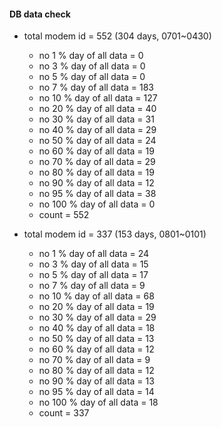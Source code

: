 #### DB data check
- total modem id = 552 (304 days, 0701~0430)
  - no 1 % day of all data = 0
  - no 3 % day of all data = 0
  - no 5 % day of all data = 0
  - no 7 % day of all data = 183  
  - no 10 % day of all data = 127
  - no 20 % day of all data = 40
  - no 30 % day of all data = 31
  - no 40 % day of all data = 29
  - no 50 % day of all data = 24
  - no 60 % day of all data = 19
  - no 70 % day of all data = 29
  - no 80 % day of all data = 19
  - no 90 % day of all data = 12
  - no 95 % day of all data = 38
  - no 100 % day of all data = 0
   - count = 552

- total modem id = 337 (153 days, 0801~0101)
  - no 1 % day of all data = 24
  - no 3 % day of all data = 15
  - no 5 % day of all data = 17
  - no 7 % day of all data = 9
  - no 10 % day of all data = 68
  - no 20 % day of all data = 19
  - no 30 % day of all data = 29
  - no 40 % day of all data = 18
  - no 50 % day of all data = 13  
  - no 60 % day of all data = 12
  - no 70 % day of all data = 9
  - no 80 % day of all data = 12
  - no 90 % day of all data = 13
  - no 95 % day of all data = 14
  - no 100 % day of all data = 18
   - count = 337
